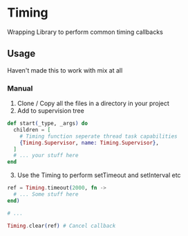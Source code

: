 # Timing

Wrapping Library to perform common timing callbacks

## Usage

Haven't made this to work with mix at all

### Manual
1. Clone / Copy all the files in a directory in your project
2. Add to supervision tree
```elixir
def start(_type, _args) do
  children = [
    # Timing function seperate thread task capabilities
    {Timing.Supervisor, name: Timing.Supervisor},
  ]
  # ... your stuff here
end
```
3. Use the Timing to perform setTimeout and setInterval etc
```elixir
ref = Timing.timeout(2000, fn ->
  # ... Some stuff here
end)

# ...

Timing.clear(ref) # Cancel callback
```

